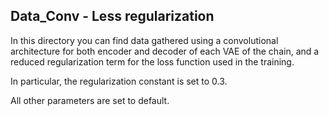 ## Data\_Conv - Less regularization

In this directory you can find data gathered using a 
convolutional architecture for both encoder and decoder of 
each VAE of the chain, and a reduced regularization term
for the loss function used in the training.

In particular, the regularization constant is set to 0.3.

All other parameters are set to default.
